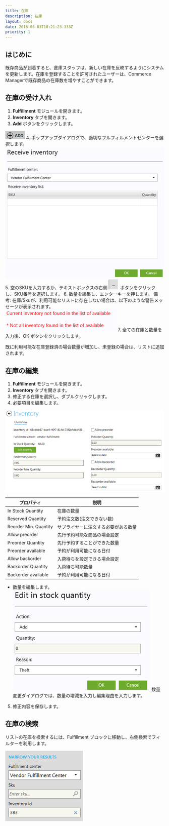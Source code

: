 ```yaml
---
title: 在庫
description: 在庫
layout: docs
date: 2016-06-03T10:21:23.333Z
priority: 1
---
```

## はじめに

既存商品が到着すると、倉庫スタッフは、新しい在庫を反映するようにシステムを更新します。在庫を登録することを許可されたユーザーは、Commerce Managerで既存商品の在庫数を増やすことができます。

## 在庫の受け入れ

1. **Fulfillment** モジュールを開きます。
2. **Inventory** タブを開きます。
3. **Add** ボタンをクリックします。
  <img src="../../../../assets/images/docs/image2013-5-29 17_38_44.png" />
4. ポップアップダイアログで、適切なフルフィルメントセンターを選択します。
  <img src="../../../../assets/images/docs/image2013-6-14 14_55_14.png" />
5. 空のSKUを入力するか、テキストボックスの右側
  <img src="../../../../assets/images/docs/image2013-6-14 14_56_55.png" />
   ボタンをクリックし、SKU番号を選択します。
6. 数量を編集し、エンターキーを押します。
  備考: 在庫/Skuが、利用可能なリストに存在しない場合は、以下のような警告メッセージが表示されます。
  <img src="../../../../assets/images/docs/image2013-6-14 15_12_17.png" />
7. 全ての在庫と数量を入力後、OK ボタンをクリックします。

既に利用可能な在庫登録済の場合数量が増加し、未登録の場合は、リストに追加されます。

## 在庫の編集

1. **Fulfillment** モジュールを開きます。
2. **Inventory** タブを開きます。
3. 修正する在庫を選択し、ダブルクリックします。
4. 必要項目を編集します。
  <img src="../../../../assets/images/docs/image2013-6-14 15_38_48.png" />

|プロパティ|説明|
|---------|----|
|In Stock Quantity|在庫の数量|
|Reserved Quantity|予約注文数(注文できない数)|
|Reorder Min. Quantity|サプライヤーに注文する必要がある数量|
|Allow preorder|先行予約可能な商品の場合設定|
|Preorder Quantity|先行予約することができた数量|
|Preorder available|予約が利用可能になる日付|
|Allow backorder|入荷待ちを設定できる場合設定|
|Backorder Quantity|入荷待ち可能数量|
|Backorder available|予約が利用可能になる日付|

- 数量を編集します。
  <img src="../../../../assets/images/docs/image2013-6-14 16_4_3.png" />
  数量変更ダイアログでは、数量の増減を入力し編集理由を入力します。

5. 修正内容を保存します。

## 在庫の検索

リストの在庫を検索するには、Fulfillment ブロックに移動し、右側検索でフィルターを利用します。

<img src="../../../../assets/images/docs/search_inventory.PNG" />